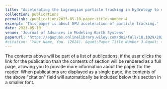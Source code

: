 ```yaml
---
title: "Accelerating the Lagrangian particle tracking in hydrology to continental-scale"
collection: publications
permalink: /publication/2023-05-10-paper-title-number-4
excerpt: 'This paper is about GPU acceleration of particle tracking.'
date: 2023-05-10
venue: 'Journal of Advances in Modeling Earth Systems'
paperurl: 'https://agupubs.onlinelibrary.wiley.com/doi/full/10.1029/2022MS003507'
#citation: 'Your Name, You. (2024). &quot;Paper Title Number 3.&quot; <i>GitHub Journal of Bugs</i>. 1(3).'
---
```


The contents above will be part of a list of publications, if the user clicks the link for the publication than the contents of section will be rendered as a full page, allowing you to provide more information about the paper for the reader. When publications are displayed as a single page, the contents of the above "citation" field will automatically be included below this section in a smaller font.
